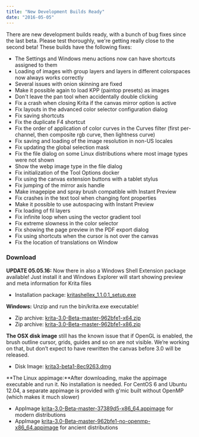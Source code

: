 ```yaml
---
title: "New Development Builds Ready"
date: "2016-05-05"
---
```


There are new development builds ready, with a bunch of bug fixes since the last beta. Please test thoroughly, we're getting really close to the second beta! These builds have the following fixes:

- The Settings and Windows menu actions now can have shortcuts assigned to them
- Loading of images with group layers and layers in different colorspaces now always works correctly
- Several issues with onion skinning are fixed
- Make it possible again to load KPP (paintop presets) as images
- Don't leave the pan tool when accidentally double clicking
- Fix a crash when closing Krita if the canvas mirror option is active
- Fix layouts in the advanced color selector configuration dialog
- Fix saving shortcuts
- Fix the duplicate F4 shortcut
- Fix the order of application of color curves in the Curves filter (first per-channel, then composite rgb curve, then lightness curve)
- Fix saving and loading of the image resolution in non-US locales
- Fix updating the global selection mask
- Fix the file dialog on some Linux distributions where most image types were not shown
- Show the webp image type in the file dialog
- Fix initialization of the Tool Options docker
- Fix using the canvas extension buttons with a tablet stylus
- Fix jumping of the mirror axis handle
- Make imagepipe and spray brush compatible with Instant Preview
- Fix crashes in the text tool when changing font properties
- Make it possible to use autospacing with Instant Preview
- Fix loading of fil layers
- Fix infinite loop when using the vector gradient tool
- Fix extreme slowness in the color selector
- Fix showing the page preview in the PDF export dialog
- Fix using shortcuts when the cursor is not over the canvas
- Fix the location of translations on Window

### Download

**UPDATE 05.05.16:** Now there in also a Windows Shell Extension package available! Just install it and Windows Explorer will start showing preview and meta information for Krita files

- Installation package: [kritashellex\_1.1.0.1\_setup.exe](http://files.kde.org/krita/3/windows/kritashellex_1.1.0.1_setup.exe)

**Windows:** Unzip and run the bin/krita.exe executable!

- Zip archive: [krita-3.0-Beta-master-962bfe1-x64.zip](http://files.kde.org/krita/3/windows/devbuilds/krita-3.0-Beta-master-962bfe1-x64.zip)
- Zip archive: [krita-3.0-Beta-master-962bfe1-x86.zip](http://files.kde.org/krita/3/windows/devbuilds/krita-3.0-Beta-master-962bfe1-x86.zip)

**The OSX disk image** still has the known issue that if OpenGL is enabled, the brush outline cursor, grids, guides and so on are not visible. We’re working on that, but don’t expect to have rewritten the canvas before 3.0 will be released.

- Disk Image: [krita3-beta1-8ec9263.dmg](http://files.kde.org/krita/3/osx/devbuilds/krita3-beta1-8ec9263.dmg)

**The Linux appimage:**After downloading, make the appimage executable and run it. No installation is needed. For CentOS 6 and Ubuntu 12.04, a separate appimage is provided with g'mic built without OpenMP (which makes it much slower)

- AppImage [krita-3.0-Beta-master-37389d5-x86\_64.appimage](http://files.kde.org/krita/3/linux/devbuilds/krita-3.0-Beta-master-37389d5-x86_64.appimage) for modern distributions
- AppImage [krita-3.0-Beta-master-962bfe1-no-openmp-x86\_64.appimage](http://files.kde.org/krita/3/linux/devbuilds/krita-3.0-Beta-master-962bfe1-no-openmp-x86_64.appimage) for ancient distributions
